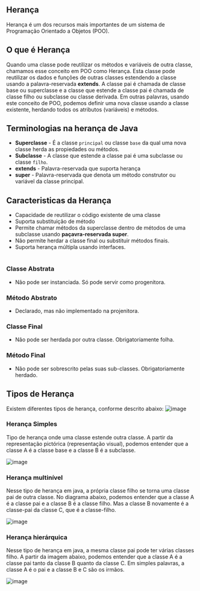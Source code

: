 ## Herança

Herança é um dos recursos mais importantes de um sistema de Programação Orientado a Objetos (POO).

## O que é Herança

Quando uma classe pode reutilizar os métodos e variáveis de outra classe, chamamos esse conceito em 
POO como Herança. Esta classe pode reutilizar os dados e funções de outras classes estendendo a classe 
usando a palavra-reservada **extends**. A classe pai é chamada de classe base ou superclasse e a classe que 
estende a classe pai é chamada de classe filho ou subclasse ou classe derivada. Em outras palavras, usando 
este conceito de POO, podemos definir uma nova classe usando a classe existente, herdando todos os 
atributos (variáveis) e métodos.

## Terminologias na herança de Java
* **Superclasse** - É a classe `principal` ou classe `base` da qual uma nova classe herda as propiedades ou métodos.
* **Subclasse** - A classe que estende a classe pai é uma subclasse ou classe `filho`.
* **extends** - Palavra-reservada que suporta herança
* **super** - Palavra-reservada que denota um método construtor ou variável da classe principal. 

## Caracteristicas da Herança
* Capacidade de reutilizar o código existente de uma classe
* Suporta substituição de método
* Permite chamar métodos da superclasse dentro de métodos de uma subclasse usando **paçavra-reservada super**.
* Não permite herdar a classe final ou substituir métodos finais.
* Suporta herança múltipla usando interfaces.
#
### Classe Abstrata
* Não pode ser instanciada. Só pode servir como progenitora.

### Método Abstrato
* Declarado, mas não implementado na projenitora.

### Classe Final
* Não pode ser herdada por outra classe. Obrigatoriamente folha.

### Método Final
* Não pode ser sobrescrito pelas suas sub-classes. Obrigatoriamente herdado.

## Tipos de Herança
Existem diferentes tipos de herança, conforme descrito abaixo:
![image](https://github.com/JonasMoreira5/trilha-java-basico/assets/98792997/9148d0e0-2577-4569-a1d1-97b89a8a66b7)

### Herança Simples
Tipo de herança onde uma classe estende outra classe. A partir da representação pictórica (representação 
visual), podemos entender que a classe A é a classe base e a classe B é a subclasse.

![image](https://github.com/JonasMoreira5/trilha-java-basico/assets/98792997/41c9b384-1939-4a50-98bf-a7cd5f35f306)
### Herança multinível
Nesse tipo de herança em java, a própria classe filho se torna uma classe pai de outra classe. No diagrama 
abaixo, podemos entender que a classe A é a classe pai e a classe B é a classe filho. Mas a classe B 
novamente é a classe-pai da classe C, que é a classe-filho. 

![image](https://github.com/JonasMoreira5/trilha-java-basico/assets/98792997/353999d9-d673-4fc5-9c7e-906e36005302)

### Herança hierárquica 
Nesse tipo de herança em java, a mesma classe pai pode ter várias classes filho. A partir da imagem abaixo, 
podemos entender que a classe A é a classe pai tanto da classe B quanto da classe C. Em simples palavras, 
a classe A é o pai e a classe B e C são os irmãos. 

![image](https://github.com/JonasMoreira5/trilha-java-basico/assets/98792997/bc66c82e-6049-401d-a4f0-be6f1c513d9f)



